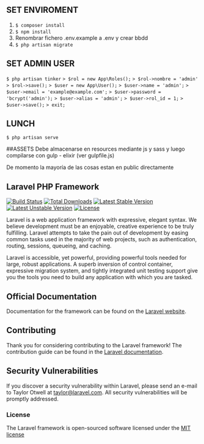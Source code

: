 ## SET ENVIROMENT

1. `$ composer install`
2. `$ npm install`
3. Renombrar fichero .env.example a .env y crear bbdd
4. `$ php artisan migrate`

## SET ADMIN USER
`$ php artisan tinker`
`> $rol = new App\Roles();`
`> $rol->nombre = 'admin'`
`> $rol->save();`
`> $user = new App\User();`
`> $user->name = 'admin';`
`> $user->email = 'example@example.com';`
`> $user->password = 'bcrypt('admin');`
`> $user->alias = 'admin';`
`> $user->rol_id = 1;`
`> $user->save();`
`> exit;`

## LUNCH
`$ php artisan serve`

##ASSETS
 Debe almacenarse en resources mediante js y sass y luego compilarse con gulp - elixir (ver gulpfile.js)

 De momento la mayoría de las cosas estan en public directamente


## Laravel PHP Framework

[![Build Status](https://travis-ci.org/laravel/framework.svg)](https://travis-ci.org/laravel/framework)
[![Total Downloads](https://poser.pugx.org/laravel/framework/d/total.svg)](https://packagist.org/packages/laravel/framework)
[![Latest Stable Version](https://poser.pugx.org/laravel/framework/v/stable.svg)](https://packagist.org/packages/laravel/framework)
[![Latest Unstable Version](https://poser.pugx.org/laravel/framework/v/unstable.svg)](https://packagist.org/packages/laravel/framework)
[![License](https://poser.pugx.org/laravel/framework/license.svg)](https://packagist.org/packages/laravel/framework)

Laravel is a web application framework with expressive, elegant syntax. We believe development must be an enjoyable, creative experience to be truly fulfilling. Laravel attempts to take the pain out of development by easing common tasks used in the majority of web projects, such as authentication, routing, sessions, queueing, and caching.

Laravel is accessible, yet powerful, providing powerful tools needed for large, robust applications. A superb inversion of control container, expressive migration system, and tightly integrated unit testing support give you the tools you need to build any application with which you are tasked.

## Official Documentation

Documentation for the framework can be found on the [Laravel website](http://laravel.com/docs).

## Contributing

Thank you for considering contributing to the Laravel framework! The contribution guide can be found in the [Laravel documentation](http://laravel.com/docs/contributions).

## Security Vulnerabilities

If you discover a security vulnerability within Laravel, please send an e-mail to Taylor Otwell at taylor@laravel.com. All security vulnerabilities will be promptly addressed.

### License

The Laravel framework is open-sourced software licensed under the [MIT license](http://opensource.org/licenses/MIT)
